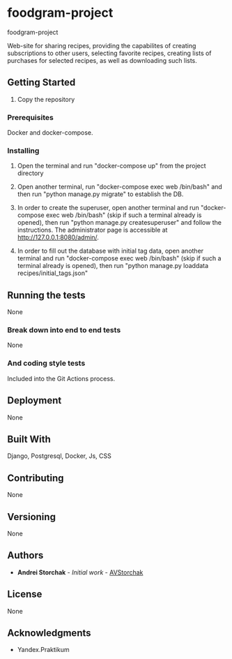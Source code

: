 # foodgram-project
foodgram-project

Web-site for sharing recipes, providing the capabilites of creating subscriptions to other users, selecting favorite recipes, creating lists of purchases for selected recipes, as well as downloading such lists.


## Getting Started

1. Copy the repository

### Prerequisites

Docker and docker-compose.

### Installing

1. Open the terminal and run "docker-compose up" from the project directory

2. Open another terminal, run "docker-compose exec web /bin/bash" and then run "python manage.py migrate" to establish the DB. 

3. In order to create the superuser, open another terminal and run "docker-compose exec web /bin/bash" (skip if such a terminal already is opened), then run "python manage.py createsuperuser" and follow the instructions. The administrator page is accessible at http://127.0.0.1:8080/admin/.

4. In order to fill out the database with initial tag data, open another terminal and run "docker-compose exec web /bin/bash" (skip if such a terminal already is opened), then run "python manage.py loaddata recipes/initial_tags.json"

## Running the tests

None

### Break down into end to end tests

None

### And coding style tests

Included into the Git Actions process.

## Deployment

None

## Built With

Django, Postgresql, Docker, Js, CSS

## Contributing

None

## Versioning

None

## Authors

* **Andrei Storchak** - *Initial work* - [AVStorchak](https://github.com/AVStorchak/)

## License

None

## Acknowledgments

* Yandex.Praktikum
